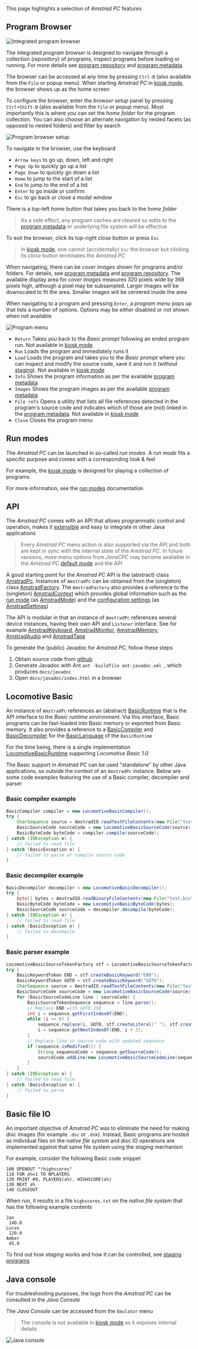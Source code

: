 This page highlights a selection of *Amstrad PC* features


## Program Browser

![Integrated program browser](https://github.com/jandebr/amstradPc/blob/main/screenshots/AmstradPC-Program-Browser-Menu.png)

The integrated *program browser* is designed to navigate through a collection (*repository*) of programs, inspect programs before loading or running. For more details see [program repository](Program-repository) and [program metadata](Program-metadata)

The browser can be accessed at any time by pressing `Ctrl-B` (also available from the `File` or popup menu). When starting *Amstrad PC* in [kiosk mode](Run-modes#kiosk-mode), the browser shows up as the home screen

To configure the browser, enter the *browser setup* panel by pressing `Ctrl+Shift-B` (also available from the `File` or popup menu). Most importantly this is where you can set the *home folder* for the program collection. You can also choose an alternate navigation by nested facets (as opposed to nested folders) and filter by search

![Program browser setup](https://github.com/jandebr/amstradPc/blob/main/screenshots/AmstradPC-Program-Browser-Setup.png)

To navigate in the browser, use the keyboard
- `Arrow keys` to go up, down, left and right
- `Page Up` to quickly go up a list
- `Page Down` to quickly go down a list
- `Home` to jump to the start of a list
- `End` to jump to the end of a list
- `Enter` to go inside or confirm
- `Esc` to go back or close a modal window

There is a top-left *home* button that takes you back to the *home folder*
> As a side effect, any program caches are cleared so edits to the [program metadata](Program-metadata) or underlying file system will be effective

To exit the browser, click its top-right *close* button or press `Esc`
> In [kiosk mode](Run-modes#kiosk-mode), one cannot (accidentally) `Esc` the browser but clicking its *close* button terminates the *Amstrad PC*

When navigating, there can be *cover images* shown for programs and/or folders. For details, see [program metadata](Program-metadata) and [program repository](Program-repository). The available display area for *cover images* measures 320 pixels wide by 368 pixels high, although a pixel may be subsampled. Larger images will be downscaled to fit the area. Smaller images will be centered inside the area

When navigating to a program and pressing `Enter`, a *program menu* pops up that lists a number of options. Options may be either disabled or not shown when not available

![Program menu](https://github.com/jandebr/amstradPc/blob/main/docs/wiki/Program-menu.png)

- `Return` Takes you back to the *Basic prompt* following an ended program run. Not available in [kiosk mode](Run-modes#kiosk-mode)
- `Run` Loads the program and immediately runs it
- `Load` Loads the program and takes you to the *Basic prompt* where you can inspect and modify the source code, save it and run it (without [staging](Basic-program-staging)). Not available in [kiosk mode](Run-modes#kiosk-mode)
- `Info` Shows the program information as per the available [program metadata](Program-metadata)
- `Images` Shows the program images as per the available [program metadata](Program-metadata)
- `File refs` Opens a utility that lists all file references detected in the program's source code and indicates which of those are (not) linked in the [program metadata](Program-metadata). Not available in [kiosk mode](Run-modes#kiosk-mode)
- `Close` Closes the program menu




## Run modes

The *Amstrad PC* can be launched in so-called *run modes*. A *run mode* fits a specific purpose and comes with a corresponding look & feel

For example, the [kiosk mode](Run-modes#kiosk-mode) is designed for playing a collection of programs

For more information, see the [run modes](Run-modes) documentation




## API

The *Amstrad PC* comes with an API that allows programmatic control and operation, makes it [extensible](Extending-Amstrad-PC) and easy to integrate in other Java applications
> Every *Amstrad PC* menu action is also supported via the API and both are kept in sync with the internal state of the *Amstrad PC*. In future versions, more menu options from *JavaCPC* may become available in the *Amstrad PC* [default mode](Run-modes#default-mode) and the API

A good starting point for the *Amstrad PC* API is the (abstract) class [AmstradPc](https://github.com/jandebr/amstradPc/blob/main/src/org/maia/amstrad/pc/AmstradPc.java). Instances of `AmstradPc` can be obtained from the (singleton) class [AmstradFactory](https://github.com/jandebr/amstradPc/blob/main/src/org/maia/amstrad/AmstradFactory.java). The `AmstradFactory` also provides a reference to the (singleton) [AmstradContext](https://github.com/jandebr/amstradPc/blob/main/src/org/maia/amstrad/AmstradContext.java) which provides global information such as the [run mode](Run-modes) (as [AmstradMode](https://github.com/jandebr/amstradPc/blob/main/src/org/maia/amstrad/AmstradMode.java)) and the [configuration settings](Config-javacpc.ini) (as [AmstradSettings](https://github.com/jandebr/amstradPc/blob/main/src/org/maia/amstrad/AmstradSettings.java))

The API is modular in that an instance of `AmstradPc` references several device instances, having their own API and `Listener` interface. See for example [AmstradKeyboard](https://github.com/jandebr/amstradPc/blob/main/src/org/maia/amstrad/pc/keyboard/AmstradKeyboard.java), [AmstradMonitor](https://github.com/jandebr/amstradPc/blob/main/src/org/maia/amstrad/pc/monitor/AmstradMonitor.java), [AmstradMemory](https://github.com/jandebr/amstradPc/blob/main/src/org/maia/amstrad/pc/memory/AmstradMemory.java), [AmstradAudio](https://github.com/jandebr/amstradPc/blob/main/src/org/maia/amstrad/pc/audio/AmstradAudio.java) and [AmstradTape](https://github.com/jandebr/amstradPc/blob/main/src/org/maia/amstrad/pc/tape/AmstradTape.java)

To generate the (public) Javadoc for *Amstrad PC*, follow these steps

1. Obtain source code from [github](https://github.com/jandebr/amstradPc)
2. Generate Javadoc with Ant `ant -buildfile ant-javadoc.xml `, which produces `docs/javadoc`
3. Open `docs/javadoc/index.html` in a browser




## Locomotive Basic

An instance of `AmstradPc` references an (abstract) [BasicRuntime](https://github.com/jandebr/amstradPc/blob/main/src/org/maia/amstrad/basic/BasicRuntime.java) that is the API interface to the *Basic runtime environment*. Via this interface, Basic programs can be fast-loaded into Basic memory or exported from Basic memory. It also provides a reference to a [BasicCompiler](https://github.com/jandebr/amstradPc/blob/main/src/org/maia/amstrad/basic/BasicCompiler.java) and [BasicDecompiler](https://github.com/jandebr/amstradPc/blob/main/src/org/maia/amstrad/basic/BasicDecompiler.java) for the [BasicLanguage](https://github.com/jandebr/amstradPc/blob/main/src/org/maia/amstrad/basic/BasicLanguage.java) of the `BasicRuntime`

For the time being, there is a single implementation [LocomotiveBasicRuntime](https://github.com/jandebr/amstradPc/blob/main/src/org/maia/amstrad/basic/locomotive/LocomotiveBasicRuntime.java) supporting *Locomotive Basic 1.0*

The Basic support in *Amstrad PC* can be used "standalone" by other Java applications, so outside the context of an `AmstradPc` instance. Below are some code examples featuring the use of a Basic compiler, decompiler and parser


### Basic compiler example

```java
BasicCompiler compiler = new LocomotiveBasicCompiler();
try {
    CharSequence source = AmstradIO.readTextFileContents(new File("test.bas"));
    BasicSourceCode sourceCode = new LocomotiveBasicSourceCode(source);
    BasicByteCode byteCode = compiler.compile(sourceCode);
} catch (IOException e) {
    // failed to read file
} catch (BasicException e) {
    // failed to parse or compile source code
}
```


### Basic decompiler example

```java
BasicDecompiler decompiler = new LocomotiveBasicDecompiler();
try {
    byte[] bytes = AmstradIO.readBinaryFileContents(new File("test.bin"));
    BasicByteCode byteCode = new LocomotiveBasicByteCode(bytes);
    BasicSourceCode sourceCode = decompiler.decompile(byteCode);
} catch (IOException e) {
    // failed to read file
} catch (BasicException e) {
    // failed to decompile
}
```


### Basic parser example

```java
LocomotiveBasicSourceTokenFactory stf = LocomotiveBasicSourceTokenFactory.getInstance();
try {
    BasicKeywordToken END = stf.createBasicKeyword("END");
    BasicKeywordToken GOTO = stf.createBasicKeyword("GOTO");
    CharSequence source = AmstradIO.readTextFileContents(new File("test.bas"));
    BasicSourceCode sourceCode = new LocomotiveBasicSourceCode(source);
    for (BasicSourceCodeLine line : sourceCode) {
        BasicSourceTokenSequence sequence = line.parse();
        // Replace END with GOTO 250
        int i = sequence.getFirstIndexOf(END);
        while (i >= 0) {
            sequence.replace(i, GOTO, stf.createLiteral(" "), stf.createLineNumberReference(250));
            i = sequence.getNextIndexOf(END, i + 3);
        }
        // Replace line in source code with updated sequence
        if (sequence.isModified()) {
            String sequenceCode = sequence.getSourceCode();
            sourceCode.addLine(new LocomotiveBasicSourceCodeLine(sequenceCode));
        }
    }
} catch (IOException e) {
    // failed to read file
} catch (BasicException e) {
    // failed to parse
}
```




## Basic file IO

An important objective of *Amstrad PC* was to eliminate the need for making disc images (for example `.dsc` or `.dsk`). Instead, Basic programs are hosted as individual files on the *native file system* and disc IO operations are implemented against that same file system using the *staging* mechanism

For example, consider the following Basic code snippet

```basic
100 OPENOUT "!highscores"
110 FOR a%=1 TO NPLAYERS
120 PRINT #9, PLAYER$(a%), HIGHSCORE(a%)
130 NEXT a%
140 CLOSEOUT
```

When run, it results in a file `highscores.txt` on the *native file system* that has the following example contents

```
Jan
 140.0
Lucas
 120.0
Amber
 45.0
```

To find out how *staging* works and how it can be controlled, see [staging programs](Basic-program-staging)




## Java console

For troubleshooting purposes, the logs from the *Amstrad PC* can be consulted in the *Java Console*

The *Java Console* can be accessed from the `Emulator` menu
> The console is not available in [kiosk mode](Run-modes#kiosk-mode) as it exposes internal details

![Java console](https://github.com/jandebr/amstradPc/blob/main/screenshots/AmstradPC-Java-Console.png)

